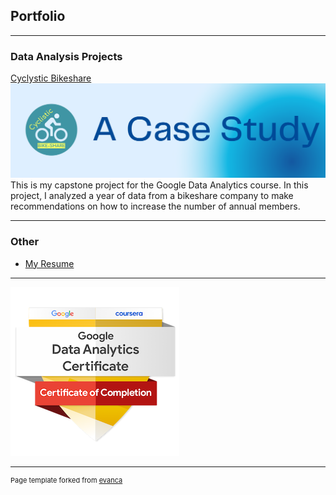 ## Portfolio

---

### Data Analysis Projects 

[Cyclystic Bikeshare](Cyclystic_Bikeshare.html)
<img src="images/A Case Study.png?raw=true"/>
This is my capstone project for the Google Data Analytics course. In this project, I analyzed a year of data from a bikeshare company to make recommendations on how to increase the number of annual members.


---

### Other
- [My Resume](https://docs.google.com/document/d/1n4zU4SAOJG1WLW_lpG3Ey2-urYSzb5bb/edit?usp=sharing&ouid=101751421529921596204&rtpof=true&sd=true)


---
<img src="images/google-data-analytics-certificate.2.png?raw=true"/>



---
<p style="font-size:11px">Page template forked from <a href="https://github.com/evanca/quick-portfolio">evanca</a></p>
<!-- Remove above link if you don't want to attibute -->
